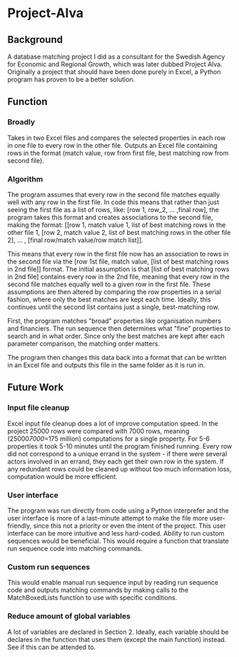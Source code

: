 # Project-Alva

## Background
A database matching project I did as a consultant for the Swedish Agency for Economic and Regional Growth, which was later dubbed Project Alva.
Originally a project that should have been done purely in Excel, a Python program has proven to be a better solution.

## Function

### Broadly
Takes in two Excel files and compares the selected properties in each row in one file to every row in the other file. Outputs an Excel file containing rows in the format (match value, row from first file, best matching row from second file).

### Algorithm
The program assumes that every row in the second file matches equally well with any row in the first file. In code this means that rather than just seeing the first file as a list of rows, like: [row 1, row_2, ... ,final row], the program takes this format and creates associations to the second file, making the format: [[row 1, match value 1, list of best matching rows in the other file 1, [row 2, match value 2, list of best matching rows in the other file 2], ... , [final row/match value/row match list]].

This means that every row in the first file now has an association to rows in the second file via the [row 1st file, match value, [list of best matching rows in 2nd file]] format. The initial assumption is that [list of best matching rows in 2nd file] contains every row in the 2nd file, meaning that every row in the second file matches equally well to a given row in the first file. These assumptions are then altered by comparing the row properties in a serial fashion, where only the best matches are kept each time. Ideally, this continues until the second list contains just a single, best-matching row.

First, the program matches "broad" properties like organisation numbers and financiers. The run sequence then determines what "fine" properties to search and in what order. Since only the best matches are kept after each parameter comparison, the matching order matters.

The program then changes this data back into a format that can be written in an Excel file and outputs this file in the same folder as it is run in.

## Future Work

### Input file cleanup
Excel input file cleanup does a lot of improve computation speed. In the project 25000 rows were compared with 7000 rows, meaning (25000*7000*=175 million) computations for a single property. For 5-6 properties it took 5-10 minutes until the program finished running. Every row did not correspond to a unique errand in the system - if there were several actors involved in an errand, they each get their own row in the system. If any redundant rows could be cleaned up without too much information loss, computation would be more efficient.

### User interface
The program was run directly from code using a Python interprefer and the user interface is more of a last-minute attempt to make the file more user-friendly, since this not a priority or even the intent of the project. This user interface can be more intuitive and less hard-coded. Ability to run custom sequences would be beneficial. This would require a function that translate run sequence code into matching commands. 

### Custom run sequences
This would enable manual run sequence input by reading run sequence code and outputs matching commands by making calls to the MatchBoxedLists function to use with specific conditions.

### Reduce amount of global variables
A lot of variables are declared in Section 2. Ideally, each variable should be declares in the function that uses them (except the main function) instead. See if this can be attended to.

